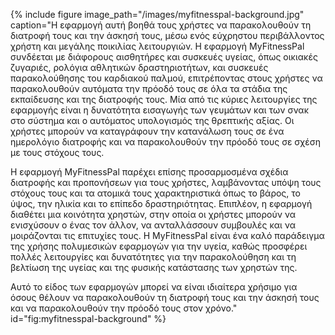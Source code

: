 {% include figure image_path="/images/myfitnesspal-background.jpg" caption="Η εφαρμογή αυτή βοηθά τους χρήστες να παρακολουθούν τη διατροφή τους και την άσκησή τους, μέσω ενός εύχρηστου περιβάλλοντος χρήστη και μεγάλης ποικιλίας λειτουργιών. Η εφαρμογή MyFitnessPal συνδέεται με διάφορους αισθητήρες και συσκευές υγείας, όπως οικιακές ζυγαριές, ρολόγια αθλητικών δραστηριοτήτων, και συσκευές παρακολούθησης του καρδιακού παλμού, επιτρέποντας στους χρήστες να παρακολουθούν αυτόματα την πρόοδό τους σε όλα τα στάδια της εκπαίδευσης και της διατροφής τους. Μία από τις κύριες λειτουργίες της εφαρμογής είναι η δυνατότητα εισαγωγής των γευμάτων και των σνακ στο σύστημα και ο αυτόματος υπολογισμός της θρεπτικής αξίας. Οι χρήστες μπορούν να καταγράφουν την κατανάλωση τους σε ένα ημερολόγιο διατροφής και να παρακολουθούν την πρόοδό τους σε σχέση με τους στόχους τους. 

Η εφαρμογή MyFitnessPal παρέχει επίσης προσαρμοσμένα σχέδια διατροφής και προπονήσεων για τους χρήστες, λαμβάνοντας υπόψη τους στόχους τους και τα ατομικά τους χαρακτηριστικά όπως το βάρος, το ύψος, την ηλικία και το επίπεδο δραστηριότητας. Επιπλέον, η εφαρμογή διαθέτει μια κοινότητα χρηστών, στην οποία οι χρήστες μπορούν να ενισχύσουν ο ένας τον άλλον, να ανταλλάσσουν συμβουλές και να μοιράζονται τις επιτυχίες τους. Η MyFitnessPal είναι ένα καλό παράδειγμα της χρήσης πολυμεσικών εφαρμογών για την υγεία, καθώς προσφέρει πολλές λειτουργίες και δυνατότητες για την παρακολούθηση και τη βελτίωση της υγείας και της φυσικής κατάστασης των χρηστών της.

 Αυτό το είδος των εφαρμογών μπορεί να είναι ιδιαίτερα χρήσιμο για όσους θέλουν να παρακολουθούν τη διατροφή τους και την άσκησή τους και να παρακολουθούν την πρόοδό τους στον χρόνο." id="fig:myfitnesspal-background" %}
